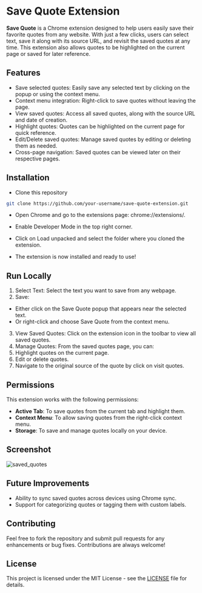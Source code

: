 
# Save Quote Extension

**Save Quote** is a Chrome extension designed to help users easily save their favorite quotes from any website. With just a few clicks, users can select text, save it along with its source URL, and revisit the saved quotes at any time. This extension also allows quotes to be highlighted on the current page or saved for later reference.


## Features

- Save selected quotes: Easily save any selected text by clicking on the popup or using the context menu.
- Context menu integration: Right-click to save quotes without leaving the page.
- View saved quotes: Access all saved quotes, along with the source URL and date of creation.
- Highlight quotes: Quotes can be highlighted on the current page for quick reference.
- Edit/Delete saved quotes: Manage saved quotes by editing or deleting them as needed.
- Cross-page navigation: Saved quotes can be viewed later on their respective pages.


## Installation

- Clone this repository
```bash
git clone https://github.com/your-username/save-quote-extension.git
```

- Open Chrome and go to the extensions page: chrome://extensions/.

- Enable Developer Mode in the top right corner.

- Click on Load unpacked and select the folder where you cloned the extension.

- The extension is now installed and ready to use!

## Run Locally

1. Select Text: Select the text you want to save from any webpage.
2. Save:
- Either click on the Save Quote popup that appears near the selected text.
- Or right-click and choose Save Quote from the context menu.
3. View Saved Quotes: Click on the extension icon in the toolbar to view all saved quotes.
4. Manage Quotes: From the saved quotes page, you can:
5. Highlight quotes on the current page.
6. Edit or delete quotes.
7. Navigate to the original source of the quote by click on visit quotes.


## Permissions
This extension works with the following permissions:
- **Active Tab**: To save quotes from the current tab and highlight them.
- **Context Menu**: To allow saving quotes from the right-click context menu.
- **Storage**: To save and manage quotes locally on your device.

## Screenshot
![saved_quotes](https://raw.github.com/pouriasabaghi/save_quotes/main/screenshot.png)

## Future Improvements
- Ability to sync saved quotes across devices using Chrome sync.
- Support for categorizing quotes or tagging them with custom labels.

## Contributing
Feel free to fork the repository and submit pull requests for any enhancements or bug fixes. Contributions are always welcome!

## License
This project is licensed under the MIT License - see the [LICENSE](./LICENSE) file for details.
